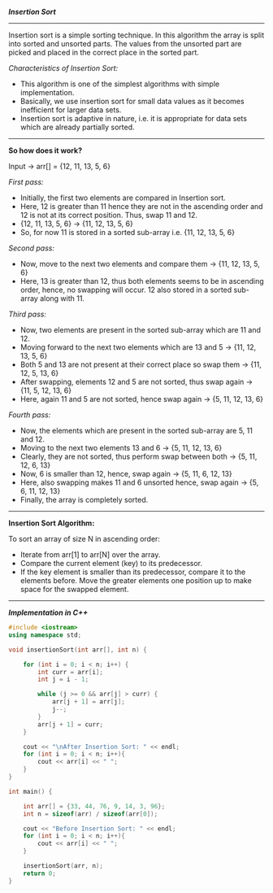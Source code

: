 ***Insertion Sort***

<hr>

Insertion sort is a simple sorting technique. In this algorithm the array is split into sorted and unsorted parts. 
The values from the unsorted part are picked and placed in the correct place in the sorted part.


_Characteristics of Insertion Sort:_
- This algorithm is one of the simplest algorithms with simple implementation.
- Basically, we use insertion sort for small data values as it becomes inefficient for larger data sets.
- Insertion sort is adaptive in nature, i.e. it is appropriate for data sets which are already partially sorted.

<hr>

**So how does it work?**

Input -> arr[] = {12, 11, 13, 5, 6}

_First pass:_
- Initially, the first two elements are compared in Insertion sort.
- Here, 12 is greater than 11 hence they are not in the ascending order and 12 is not at its correct position. Thus, swap 11 and 12.
- {12, 11, 13, 5, 6} -> {11, 12, 13, 5, 6}
- So, for now 11 is stored in a sorted sub-array i.e. {11, 12, 13, 5, 6}

_Second pass:_ 
- Now, move to the next two elements and compare them -> {11, 12, 13, 5, 6}
- Here, 13 is greater than 12, thus both elements seems to be in ascending order, hence, no swapping will occur. 12 also stored in a sorted sub-array along with 11.

_Third pass:_
- Now, two elements are present in the sorted sub-array which are 11 and 12.
- Moving forward to the next two elements which are 13 and 5 -> {11, 12, 13, 5, 6}
- Both 5 and 13 are not present at their correct place so swap them -> {11, 12, 5, 13, 6}
- After swapping, elements 12 and 5 are not sorted, thus swap again -> {11, 5, 12, 13, 6}
- Here, again 11 and 5 are not sorted, hence swap again -> {5, 11, 12, 13, 6}

_Fourth pass:_
- Now, the elements which are present in the sorted sub-array are 5, 11 and 12.
- Moving to the next two elements 13 and 6 -> {5, 11, 12, 13, 6}
- Clearly, they are not sorted, thus perform swap between both -> {5, 11, 12, 6, 13}
- Now, 6 is smaller than 12, hence, swap again -> {5, 11, 6, 12, 13}
- Here, also swapping makes 11 and 6 unsorted hence, swap again -> {5, 6, 11, 12, 13}
- Finally, the array is completely sorted.

<hr>

**Insertion Sort Algorithm:**

To sort an array of size N in ascending order: 

- Iterate from arr[1] to arr[N] over the array. 
- Compare the current element (key) to its predecessor. 
- If the key element is smaller than its predecessor, compare it to the elements before. Move the greater elements one position up to make space for the swapped element.

<hr>

_**Implementation in C++**_
```cpp
#include <iostream>
using namespace std;

void insertionSort(int arr[], int n) {

    for (int i = 0; i < n; i++) {
        int curr = arr[i];
        int j = i - 1;

        while (j >= 0 && arr[j] > curr) {
            arr[j + 1] = arr[j];
            j--;
        }
        arr[j + 1] = curr;
    }

    cout << "\nAfter Insertion Sort: " << endl;
    for (int i = 0; i < n; i++){
        cout << arr[i] << " ";
    }
}

int main() {

    int arr[] = {33, 44, 76, 9, 14, 3, 96};
    int n = sizeof(arr) / sizeof(arr[0]);

    cout << "Before Insertion Sort: " << endl;
    for (int i = 0; i < n; i++){
        cout << arr[i] << " ";
    }

    insertionSort(arr, n);
    return 0;
}
```
